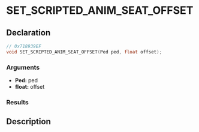 # SET_SCRIPTED_ANIM_SEAT_OFFSET

## Declaration
```cpp
// 0x718939EF
void SET_SCRIPTED_ANIM_SEAT_OFFSET(Ped ped, float offset);
```

### Arguments
- **Ped:** ped
- **float:** offset

### Results

## Description

